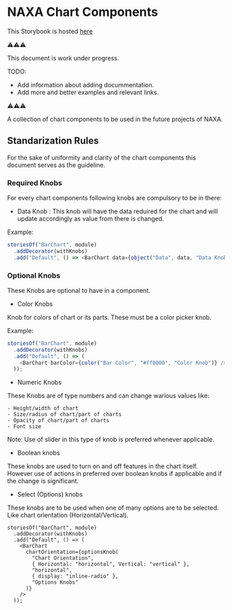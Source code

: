 # NAXA Chart Components

This Storybook is hosted [here](https://naxa-developers.github.io/naxa-chart-components/)

⚠⚠⚠

This document is work under progress.

TODO:

- Add information about adding docummentation.
- Add more and better examples and relevant links.

⚠⚠⚠

A collection of chart components to be used in the future projects of NAXA.

## Standarization Rules

For the sake of uniformity and clarity of the chart components this document serves as the guideline.

### Required Knobs

For every chart components following knobs are compulsory to be in there:

- Data Knob : This knob will have the data reduired for the chart and will update accordingly as value from there is changed.

Example:

```js
storiesOf("BarChart", module)
  .addDecorator(withKnobs)
  .add("Default", () => <BarChart data={object("Data", data, "Data Knob")} />);
```

### Optional Knobs

These Knobs are optional to have in a component.

- Color Knobs

Knob for colors of chart or its parts. These must be a color picker knob.

Example:

```js
storiesOf("BarChart", module)
  .addDecorator(withKnobs)
  .add("Default", () => (
    <BarChart barColor={color("Bar Color", "#ff0000", "Color Knob")} />
  ));
```

- Numeric Knobs

These Knobs are of type numbers and can change warious values like:

    - Height/width of chart
    - Size/radius of chart/part of charts
    - Opacity of chart/part of charts
    - Font size

Note: Use of slider in this type of knob is preferred whenever applicable.

- Boolean knobs

These knobs are used to turn on and off features in the chart itself. However use of actions in preferred over boolean knobs if applicable and if the change is significant.

- Select (Options) knobs

These knobs are to be used when one of many options are to be selected. Like chart orientation (Horizontal/Vertical).

```js:
storiesOf("BarChart", module)
  .addDecorator(withKnobs)
  .add("Default", () => (
    <BarChart
      chartOrientation={optionsKnob(
        "Chart Orientation",
        { Horizontal: "horizontal", Vertical: "vertical" },
        "horizontal",
        { display: "inline-radio" },
        "Options Knobs"
      )}
    />
  ));
```
